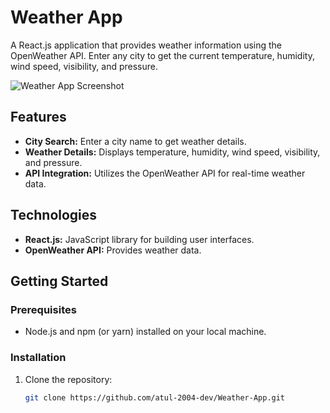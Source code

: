 # Weather App

A React.js application that provides weather information using the OpenWeather API. Enter any city to get the current temperature, humidity, wind speed, visibility, and pressure.

![Weather App Screenshot](path/to/your/screenshot.png)

## Features

- **City Search:** Enter a city name to get weather details.
- **Weather Details:** Displays temperature, humidity, wind speed, visibility, and pressure.
- **API Integration:** Utilizes the OpenWeather API for real-time weather data.

## Technologies

- **React.js:** JavaScript library for building user interfaces.
- **OpenWeather API:** Provides weather data.

## Getting Started

### Prerequisites

- Node.js and npm (or yarn) installed on your local machine.

### Installation

1. Clone the repository:

   ```bash
   git clone https://github.com/atul-2004-dev/Weather-App.git

